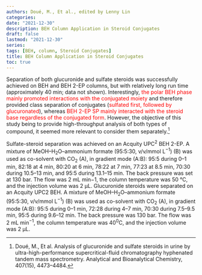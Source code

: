 ```yaml
---
authors: Doué, M., Et al., edited by Lenny Lin
categories: 
date: "2021-12-30"
description: BEH Column Application in Steroid Conjugates
draft: false
lastmod: "2021-12-30"
series: 
tags: [BEH, column, Steroid Conjugates]
title: BEH Column Application in Steroid Conjugates
toc: true
---
```



<!--more-->

Separation of both glucuronide and sulfate steroids was successfully achieved on BEH and BEH 2-EP columns, but with relatively long run time (approximately 40 min; data not shown). Interestingly, <span style = "color:red">the polar BEH phase mainly promoted interactions with the conjugated moiety</span> and therefore provided class separation of conjugates (<span style = "color:red">sulfated first, followed by glucuronated</span>), whereas <span style = "color:red">BEH 2-EP SP mainly interacted with the steroid base regardless of the conjugated form</span>. However, the objective of this study being to provide high-throughput analysis of both types of compound, it seemed more relevant to consider them separately.[^1]

Sulfate-steroid separation was achieved on an Acquity UPC<sup>2</sup> BEH 2-EP. A mixture of MeOH–H<sub>2</sub>O–ammonium formate (95:5:30, v/v/mmol L<sup>−1</sup>) (B) was used as co-solvent with CO<sub>2</sub> (A), in gradient mode (A:B): 95:5 during 0–1 min, 82:18 at 4 min, 80:20 at 6 min, 78:22 at 7 min, 77:23 at 8.5 min, 70:30 during 10.5–13 min, and 95:5 during 13.1–15 min. The back pressure was set at 130 bar. The flow was 2 mL min−1, the column temperature was 50 °C, and the injection volume was 2 μL. Glucuronide steroids were separated on an Acquity UPC2 BEH. A mixture of MeOH–H<sub>2</sub>O–ammonium formate (95:5:30, v/v/mmol L<sup>−1</sup>) (B) was used as co-solvent with CO<sub>2</sub> (A), in gradient mode (A:B): 95:5 during 0–1 min, 72:28 during 4–7 min, 70:30 during 7.5–9.5 min, 95:5 during 9.6–12 min. The back pressure was 130 bar. The flow was 2 mL min<sup>−1</sup>, the column temperature was 40<sup>0</sup>C, and the injection volume was 2 μL.

[^1]: Doué, M., Et al. Analysis of glucuronide and sulfate steroids in urine by ultra-high-performance supercritical-fluid chromatography hyphenated tandem mass spectrometry. Analytical and Bioanalytical Chemistry, 407(15), 4473–4484.
